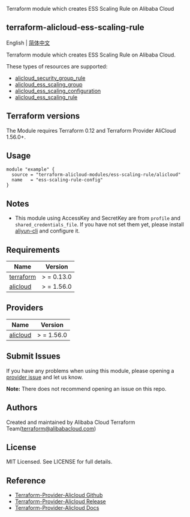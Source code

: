 Terraform module which creates ESS Scaling Rule on Alibaba Cloud

terraform-alicloud-ess-scaling-rule
---

English | [简体中文](README-CN.md)

Terraform module which creates ESS Scaling Rule on Alibaba Cloud.

These types of resources are supported:

* [alicloud_security_group_rule](https://registry.terraform.io/providers/aliyun/alicloud/latest/docs/resources/security_group_rule)
* [alicloud_ess_scaling_group](https://registry.terraform.io/providers/aliyun/alicloud/latest/docs/resources/ess_scaling_group)
* [alicloud_ess_scaling_configuration](https://registry.terraform.io/providers/aliyun/alicloud/latest/docs/resources/ess_scaling_configuration)
* [alicloud_ess_scaling_rule](https://registry.terraform.io/providers/aliyun/alicloud/latest/docs/resources/ess_scaling_rule)

## Terraform versions

The Module requires Terraform 0.12 and Terraform Provider AliCloud 1.56.0+.

## Usage

```hcl
module "example" {
  source = "terraform-alicloud-modules/ess-scaling-rule/alicloud"
  name   = "ess-scaling-rule-config"
}
```

## Notes

* This module using AccessKey and SecretKey are from `profile` and `shared_credentials_file`. If you have not set them
  yet, please install [aliyun-cli](https://github.com/aliyun/aliyun-cli#installation) and configure it.

## Requirements

| Name | Version |
|------|---------|
| <a name="requirement_terraform"></a> [terraform](#requirement\_terraform) | > = 0.13.0 |
| <a name="requirement_alicloud"></a> [alicloud](#requirement\_alicloud) | > = 1.56.0 |

## Providers

| Name | Version |
|------|---------|
| <a name="provider_alicloud"></a> [alicloud](#provider\_alicloud) | > = 1.56.0 |

## Submit Issues

If you have any problems when using this module, please opening
a [provider issue](https://github.com/terraform-providers/terraform-provider-alicloud/issues/new) and let us know.

**Note:** There does not recommend opening an issue on this repo.

## Authors

Created and maintained by Alibaba Cloud Terraform Team(terraform@alibabacloud.com)

## License

MIT Licensed. See LICENSE for full details.

## Reference

* [Terraform-Provider-Alicloud Github](https://github.com/terraform-providers/terraform-provider-alicloud)
* [Terraform-Provider-Alicloud Release](https://releases.hashicorp.com/terraform-provider-alicloud/)
* [Terraform-Provider-Alicloud Docs](https://www.terraform.io/docs/providers/alicloud/index.html)
